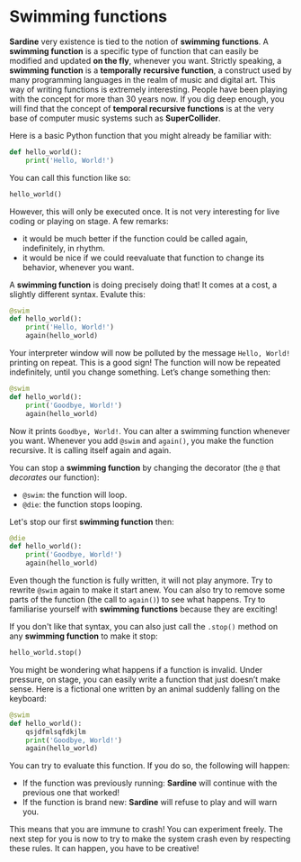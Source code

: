 # Swimming functions

**Sardine** very existence is tied to the notion of **swimming functions**. A **swimming function** is a specific type of function that can easily be modified and updated **on the fly**, whenever you want. Strictly speaking, a **swimming function** is a **temporally recursive function**, a construct used by many programming languages in the realm of music and digital art. This way of writing functions is extremely interesting. People have been playing with the concept for more than 30 years now. If you dig deep enough, you will find that the concept of **temporal recursive functions** is at the very base of computer music systems such as **SuperCollider**.

Here is a basic Python function that you might already be familiar with:

```python
def hello_world():
    print('Hello, World!')
```
You can call this function like so:

```python
hello_world()
```

However, this will only be executed once. It is not very interesting for live coding or playing on stage. A few remarks:

- it would be much better if the function could be called again, indefinitely, in rhythm.
- it would be nice if we could reevaluate that function to change its behavior, whenever you want.

A **swimming function** is doing precisely doing that! It comes at a cost, a slightly different syntax. Evalute this:

```python
@swim
def hello_world():
    print('Hello, World!')
    again(hello_world)
```

Your interpreter window will now be polluted by the message `Hello, World!` printing on repeat. This is a good sign! The function will now be repeated indefinitely, until you change something. Let&rsquo;s change something then:

```python
@swim
def hello_world():
    print('Goodbye, World!')
    again(hello_world)
```

Now it prints `Goodbye, World!`. You can alter a swimming function whenever you want. Whenever you add `@swim` and `again()`, you make the function recursive. It is calling itself again and again.

You can stop a **swimming function** by changing the decorator (the `@` that *decorates* our function):

- `@swim`: the function will loop.
- `@die`: the function stops looping.

Let's stop our first **swimming function** then:

```python
@die
def hello_world():
    print('Goodbye, World!')
    again(hello_world)
```


Even though the function is fully written, it will not play anymore. Try to rewrite `@swim` again to make it start anew. You can also try to remove some parts of the function (the call to `again()`) to see what happens. Try to familiarise yourself with **swimming functions** because they are exciting!

If you don't like that syntax, you can also just call the `.stop()` method on any **swimming function** to make it stop:

```python
hello_world.stop()
```

You might be wondering what happens if a function is invalid. Under pressure, on stage, you can easily write a function that just doesn&rsquo;t make sense. Here is a fictional one written by an animal suddenly falling on the keyboard:

```python
@swim
def hello_world():
    qsjdfmlsqfdkjlm
    print('Goodbye, World!')
    again(hello_world)
```


You can try to evaluate this function. If you do so, the following will happen:

- If the function was previously running: **Sardine** will continue with the previous one that worked!
- If the function is brand new: **Sardine** will refuse to play and will warn you.

This means that you are immune to crash! You can experiment freely. The next step for you is now to try to make the system crash even by respecting these rules. It can happen, you have to be creative!


